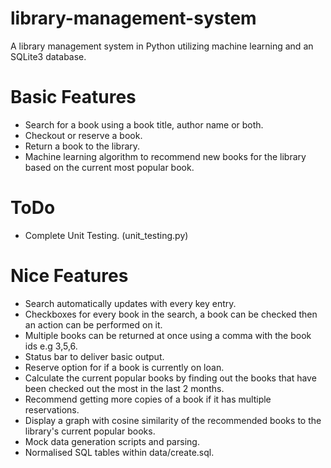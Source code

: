# library-management-system
A library management system in Python utilizing machine learning and an SQLite3 database.

# Basic Features 

- Search for a book using a book title, author name or both.
- Checkout or reserve a book.
- Return a book to the library.
- Machine learning algorithm to recommend new books for the library based on the current most popular book.

# ToDo

- Complete Unit Testing. (unit_testing.py)

# Nice Features

- Search automatically updates with every key entry. 
- Checkboxes for every book in the search, a book can be checked then an action can be performed on it.
- Multiple books can be returned at once using a comma with the book ids e.g 3,5,6.
- Status bar to deliver basic output.
- Reserve option for if a book is currently on loan.
- Calculate the current popular books by finding out the books that have been checked out the most in the last 2 months.
- Recommend getting more copies of a book if it has multiple reservations.
- Display a graph with cosine similarity of the recommended books to the library's current popular books.
- Mock data generation scripts and parsing.
- Normalised SQL tables within data/create.sql.